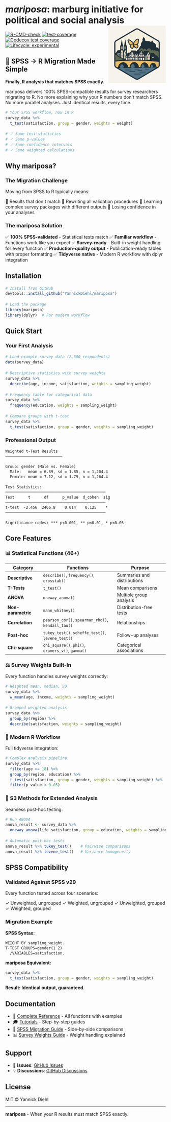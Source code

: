 # *mariposa*: marburg initiative for political and social analysis <img src="man/figures/logo.png" align="right" height="180" />

<!-- badges: start -->
[![R-CMD-check](https://github.com/YannickDiehl/mariposa/actions/workflows/R-CMD-check.yaml/badge.svg)](https://github.com/YannickDiehl/mariposa/actions/workflows/R-CMD-check.yaml)
[![test-coverage](https://github.com/YannickDiehl/mariposa/actions/workflows/test-coverage.yaml/badge.svg)](https://github.com/YannickDiehl/mariposa/actions/workflows/test-coverage.yaml)
[![Codecov test coverage](https://codecov.io/gh/YannickDiehl/mariposa/branch/main/graph/badge.svg)](https://app.codecov.io/gh/YannickDiehl/mariposa?branch=main)
[![Lifecycle: experimental](https://img.shields.io/badge/lifecycle-experimental-orange.svg)](https://lifecycle.r-lib.org/articles/stages.html#experimental)
<!-- badges: end -->

## 🎯 SPSS → R Migration Made Simple

**Finally, R analysis that matches SPSS exactly.**

mariposa delivers 100% SPSS-compatible results for survey researchers migrating to R. No more explaining why your R numbers don't match SPSS. No more parallel analyses. Just identical results, every time.

```r
# Your SPSS workflow, now in R
survey_data %>%
  t_test(satisfaction, group = gender, weights = weight)

# ✓ Same test statistics
# ✓ Same p-values
# ✓ Same confidence intervals
# ✓ Same weighted calculations
```

## Why mariposa?

### The Migration Challenge

Moving from SPSS to R typically means:

🔴 Results that don't match 
🔴 Rewriting all validation procedures
🔴 Learning complex survey packages with different outputs
🔴 Losing confidence in your analyses

### The mariposa Solution

✅ **100% SPSS-validated** - Statistical tests match
✅ **Familiar workflow** - Functions work like you expect
✅ **Survey-ready** - Built-in weight handling for every function
✅ **Production-quality output** - Publication-ready tables with proper formatting
✅ **Tidyverse native** - Modern R workflow with dplyr integration

## Installation

```r
# Install from GitHub
devtools::install_github("YannickDiehl/mariposa")

# Load the package
library(mariposa)
library(dplyr)  # For modern workflow
```

## Quick Start

### Your First Analysis

```r
# Load example survey data (2,500 respondents)
data(survey_data)

# Descriptive statistics with survey weights
survey_data %>%
  describe(age, income, satisfaction, weights = sampling_weight)

# Frequency table for categorical data
survey_data %>%
  frequency(education, weights = sampling_weight)

# Compare groups with t-test
survey_data %>%
  t_test(satisfaction, group = gender, weights = sampling_weight)
```

### Professional Output

```
Weighted t-Test Results
─────────────────────────

Group: gender (Male vs. Female)
  Male:   mean = 6.89, sd = 1.85, n = 1,204.4
  Female: mean = 7.12, sd = 1.79, n = 1,264.4

Test Statistics:
────────────────────────────────────────────
Test      t      df      p_value  d_cohen  sig
────────────────────────────────────────────
t-test  -2.456  2466.8    0.014    0.125    *
────────────────────────────────────────────

Significance codes: *** p<0.001, ** p<0.01, * p<0.05
```

## Core Features

### 📊 Statistical Functions (46+)

| Category | Functions | Purpose |
|----------|-----------|---------|
| **Descriptive** | `describe()`, `frequency()`, `crosstab()` | Summaries and distributions |
| **T-Tests** | `t_test()` | Mean comparisons |
| **ANOVA** | `oneway_anova()` | Multiple group analysis |
| **Non-parametric** | `mann_whitney()` | Distribution-free tests |
| **Correlation** | `pearson_cor()`, `spearman_rho()`, `kendall_tau()` | Relationships |
| **Post-hoc** | `tukey_test()`, `scheffe_test()`, `levene_test()` | Follow-up analyses |
| **Chi-square** | `chi_square()`, `phi()`, `cramers_v()`, `gamma()` | Categorical associations |

### ⚖️ Survey Weights Built-In

Every function handles survey weights correctly:

```r
# Weighted mean, median, SD
survey_data %>%
  w_mean(age, income, weights = sampling_weight)

# Grouped weighted analysis
survey_data %>%
  group_by(region) %>%
  describe(satisfaction, weights = sampling_weight)
```

### 🔄 Modern R Workflow

Full tidyverse integration:

```r
# Complex analysis pipeline
survey_data %>%
  filter(age >= 18) %>%
  group_by(region, education) %>%
  t_test(satisfaction, group = gender, weights = sampling_weight) %>%
  filter(p_value < 0.05)
```

### 🧩 S3 Methods for Extended Analysis

Seamless post-hoc testing:

```r
# Run ANOVA
anova_result <- survey_data %>%
  oneway_anova(life_satisfaction, group = education, weights = sampling_weight)

# Automatic post-hoc tests
anova_result %>% tukey_test()    # Pairwise comparisons
anova_result %>% levene_test()   # Variance homogeneity
```

## SPSS Compatibility

### Validated Against SPSS v29

Every function tested across four scenarios:

✓ Unweighted, ungrouped
✓ Weighted, ungrouped
✓ Unweighted, grouped
✓ Weighted, grouped

### Migration Example

**SPSS Syntax:**
```spss
WEIGHT BY sampling_weight.
T-TEST GROUPS=gender(1 2)
  /VARIABLES=satisfaction.
```

**mariposa Equivalent:**
```r
survey_data %>%
  t_test(satisfaction, group = gender, weights = sampling_weight)
```

**Result: Identical output, guaranteed.**

## Documentation

- 📖 [Complete Reference](https://yanndiehl.github.io/mariposa/reference/) - All functions with examples
- 🎓 [Tutorials](https://yanndiehl.github.io/mariposa/articles/) - Step-by-step guides
- 🔄 [SPSS Migration Guide](https://yanndiehl.github.io/mariposa/articles/spss-migration.html) - Side-by-side comparisons
- 📊 [Survey Weights Guide](https://yanndiehl.github.io/mariposa/articles/survey-weights.html) - Weight handling explained

## Support

- 🐛 **Issues**: [GitHub Issues](https://github.com/YannickDiehl/mariposa/issues)
- 💡 **Discussions**: [GitHub Discussions](https://github.com/YannickDiehl/mariposa/discussions)


## License

MIT © Yannick Diehl

---

**mariposa** - When your R results must match SPSS exactly.